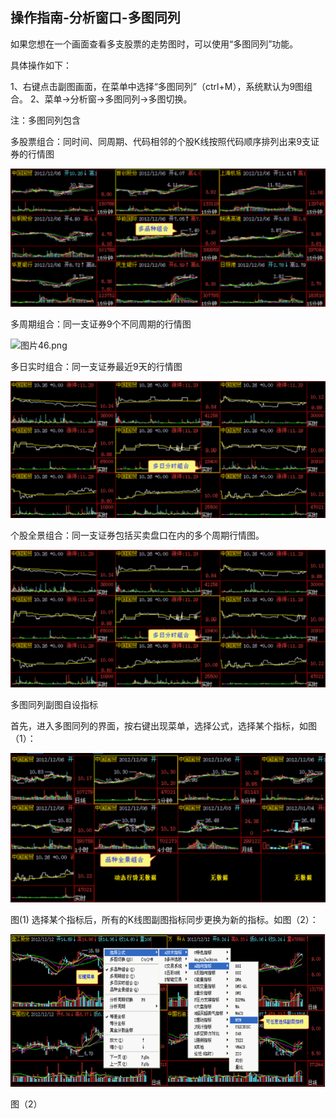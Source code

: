 ## 操作指南-分析窗口-多图同列

如果您想在一个画面查看多支股票的走势图时，可以使用“多图同列”功能。

具体操作如下：

1、右键点击副图画面，在菜单中选择“多图同列”（ctrl+M），系统默认为9图组合。
2、菜单→分析窗→多图同列→多图切换。

注：多图同列包含

多股票组合：同时间、同周期、代码相邻的个股K线按照代码顺序排列出来9支证券的行情图

![图片45.png](/assets/176261.png)


多周期组合：同一支证券9个不同周期的行情图

![
图片46.png](/assets/176262.png)


多日实时组合：同一支证券最近9天的行情图

![图片47.png](/assets/176263.png)


个股全景组合：同一支证券包括买卖盘口在内的多个周期行情图。 


![图片48.png](/assets/176264.png)

多图同列副图自设指标

首先，进入多图同列的界面，按右键出现菜单，选择公式，选择某个指标，如图（1）：

![图片49.png](/assets/176265.png)


图(1)
选择某个指标后，所有的K线图副图指标同步更换为新的指标。如图（2）：

![图片50.png](/assets/176266.png)


图（2）
